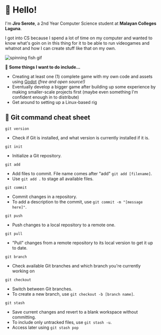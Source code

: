 # 👋 Hello! 
I'm **Jiro Serote**, a 2nd Year Computer Science student at **Malayan Colleges Laguna**.

I got into CS because I spend a lot of time on my computer and wanted to know what's goin on in this thing for it to be able to run videogames and whatnot and how I can create stuff like that on my own.

![spinning fish gif](https://media1.tenor.com/m/hoQON7zv8YgAAAAd/elden-ring-hidetaka-miyazaki.gif)

📝 **Some things I want to do include...**
- Creating at least one (1) complete game with my own code and assets using [Godot](https://godotengine.org/) *(free and open source!)*
- Eventually develop a bigger game after building up some experience by making smaller-scale projects first (maybe even something I'm confident enough in to distribute)
- Get around to setting up a Linux-based rig

## 📖 Git command cheat sheet 
`git version`<br>
- Check if Git is installed, and what version is currently installed if it is.

`git init`<br>
- Initialize a Git repository.

`git add`<br>
- Add files to commit. File name comes after "add" `git add [filename]`. 
- Use `git add .` to stage all available files.

`git commit`<br>
- Commit changes in a repository. 
- To add a description to the commit, use `git commit -m "[message here]"`.

`git push`<br>
- Push changes to a local repository to a remote one.

`git pull`<br>
- "Pull" changes from a remote repository to its local version to get it up to date.

`git branch`<br>
- Check available Git branches and which branch you're currently working on

`git checkout`<br>
- Switch between Git branches. 
- To create a new branch, use `git checkout -b [branch name]`.

`git stash`<br>
- Save current changes and revert to a blank workspace without committing.
- To include only untracked files, use `git stash -u`.
- Access later using `git stash pop`